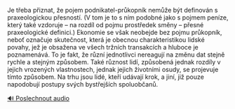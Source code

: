 
Je třeba přiznat, že pojem podnikatel-průkopník nemůže být definován s praxeologickou přesností. (V tom je to s ním podobné jako s pojmem peníze, který také vzdoruje – na rozdíl od pojmu prostředek směny – přesné praxeologické definici.) Ekonomie se však neobejde bez pojmu průkopník, neboť označuje skutečnost, která je obecnou charakteristikou lidské povahy, jež je obsažena ve všech tržních transakcích a hluboce je poznamenává. To je fakt, že různí jednotlivci nereagují na změnu dat stejně rychle a stejným způsobem. Také různost lidí, způsobená jednak rozdíly v jejich vrozených vlastnostech, jednak jejich životními osudy, se projevuje tímto způsobem. Na trhu jsou lidé, kteří udávají krok, a jiní, již pouze napodobují postupy svých bystřejších spoluobčanů.

[🔊 Poslechnout audio](/data/7-paragraphs/audio/chapter_50/para_005-Je-teba-piznat-e-pojem-podnikatel-prkopnk-ne.mp3)
